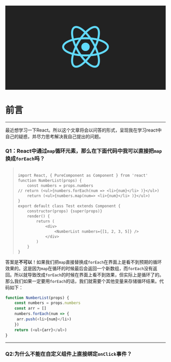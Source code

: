 ![reactLogo](../images/reactLogo.png)

# 前言

------

​       最近想学习一下React。所以这个文章将会以问答的形式，呈现我在学习react中自己的疑惑，并尽力思考解决我自己提出的问题。

### Q1：React中通过`map`循环元素，那么在下面代码中我可以直接把`map`换成`forEach`吗？

> ```react
> 
> import React, { PureComponent as Component } from 'react'
> function NumberList(props) {
>     const numbers = props.numbers
> // return (<ul>{numbers.forEach(num => <li>{num}</li> )}</ul>)  
>     return (<ul>{numbers.map(num=> <li>{num}</li> )}</ul>)
> }
> export default class Test extends Component {
>     constructor(props) {super(props)}
>     render() {
>         return (
>             <div>
>                 <NumberList numbers={[1, 2, 3, 5]} />
>             </div>
>         )
>     }
> }
> ```
>
> 

答案是**不可以**！如果我们把`map`直接替换成`forEach`在界面上是看不到预期的循环效果的。这是因为`map`在循环的时候最后会返回一个新数组，而`forEach`没有返回。所以就导致改成`forEach`的时候在界面上看不到效果，但实际上是循环了的。那么我们如果一定要用`forEach`的话，我们就需要个其他变量来存储循环结果。代码如下：

```js
function NumberList(props) {
    const numbers = props.numbers
    const arr = []
    numbers.forEach(num => {
     arr.push(<li>{num}</li>)   
    })
    return (<ul>{arr}</ul>)   
}
```

------

### Q2:为什么不能在自定义组件上直接绑定`onClick`事件？



